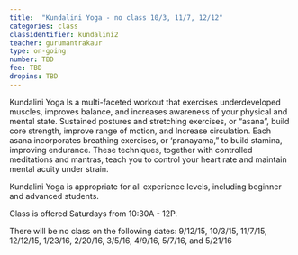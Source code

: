 ```yaml
---
title:  "Kundalini Yoga - no class 10/3, 11/7, 12/12"
categories: class
classidentifier: kundalini2
teacher: gurumantrakaur
type: on-going
number: TBD
fee: TBD
dropins: TBD
---
```

Kundalini Yoga ls a multi-faceted workout that exercises underdeveloped
muscles, improves balance, and increases awareness of your physical and
mental state. Sustained postures and stretching exercises, or “asana”,
build core strength, improve range of motion, and Increase circulation.
Each asana incorporates breathing exercises, or ‘pranayama,” to build
stamina, improving endurance. These techniques, together with controlled
meditations and mantras, teach you to control your heart rate and maintain
mental acuity under strain.

Kundalini Yoga is appropriate for all experience levels, including beginner and advanced students.

Class is offered Saturdays from 10:30A - 12P.

There will be no class on the following dates: 9/12/15, 10/3/15, 11/7/15, 12/12/15, 1/23/16, 2/20/16, 3/5/16, 4/9/16, 5/7/16, and 5/21/16
